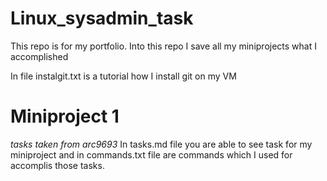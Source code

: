 # Linux_sysadmin_task
This repo is for my portfolio. Into this repo I save all my miniprojects what I accomplished

In file instalgit.txt is a tutorial how I install git on my VM 

# Miniproject 1
*tasks taken from arc9693*
In tasks.md file you are able to see task for my miniproject and in commands.txt file are commands which I used for accomplis those tasks.


